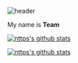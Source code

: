 ![header](https://capsule-render.vercel.app/api?type=slice&color=c0c0c0&height=150&section=header&text=Hi%20there%20👋&fontSize=50&fontColor=0049bf&animation=twinkling&fontAlign=80&fontAlignY=20&rotate=370)

My name is **Team**

[![nttps's github stats](https://github-readme-stats.vercel.app/api/top-langs/?username=nttps&layout=compact)](https://github.com/anuraghazra/github-readme-stats)

[![nttps's github stats](https://github-readme-stats.vercel.app/api?username=nttps&include_all_commits=true)](https://github.com/anuraghazra/github-readme-stats)
